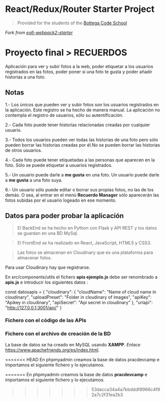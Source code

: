 # React/Redux/Router Starter Project

> Provided for the students of the [Bottega Code School](https://bottega.tech/)

*Fork from [es6-webpack2-starter](https://github.com/micooz/es6-webpack2-starter)*

# Proyecto final > RECUERDOS
Aplicación para ver y subir fotos a la web, poder etiquetar a los usuarios registrados en las fotos, poder poner si una foto te gusta y poder añadir historias a una foto.

## Notas
1.- Los únicos que pueden ver y subir fotos son los usuarios registrados en la aplicación. Este registro se ha hecho de manera manual. La aplicación no contempla el registro de usuarios, sólo su autentificación.

2.- Cada foto puede tener historias relacionadas creadas por cualquier usuario.

3.- Todos los usuarios pueden ver todas las historias de una foto pero sólo pueden borrar las historias creadas por él.No se pueden borrar las historias de otros usuarios.

4.- Cada foto puede tener etiquetadas a las personas que aparecen en la foto. Sólo se puede etiquetar a usuarios registrados.

5.- Un usuario puede darle a **me gusta** en una foto. Un usuario puede darle a **me gusta** a una foto suya.

6.- Un usuario sólo puede editar o borrar sus propias fotos, no las de los demás. O sea, al entrar en el menú **Recuerdo Manager** sólo aparecerán las fotos subidas por el usuario logeado en ese momento.

## Datos para poder probar la aplicación
> El BackEnd se ha hecho en Python con Flask y API REST y los datos se guardan en una BD MySql.

> El FrontEnd se ha realizado en React, JavaScript, HTML5 y CSS3.

> Las fotos se almacenan en Cloudinary que es una plataforma para almacenar fotos.

 Para usar Cloudinary hay que registrarse.
 
 En src/components/utils el fichero **apis ejemplo.js** debe ser renombrado a **apis.js** e introducir los siguientes datos :
 
   const datosapis = {
       "cloudinary": {
           "cloudName": "Name of cloud name in cloudinary",
           "uploadPreset": "Folder in cloudinary of images",
           "apiKey": "Apikey in cloudinary",
           "apiSecret": "Api secret in cloudinary"
       },
       "urlapi": "http://127.0.0.1:3001/api/"
   }

### Fichero con el código de las APIs

### Fichero con el archivo de creación de la BD

La base de datos se ha creado en MySQL usando **XAMPP**. _Enlace_ https://www.apachefriends.org/es/index.html.

<<<<<<< HEAD
En phpmyadmin creamos la base de datos pracdevcamp e importamos el siguiente fichero y lo ejecutamos.

=======
En phpmyadmin creamos la base de datos **pracdevcamp** e importamos el siguiente fichero y lo ejecutamos.




 
>>>>>>> 53dacca34a4a7bbdddf8966c4f92a7c2f31ea2b3

